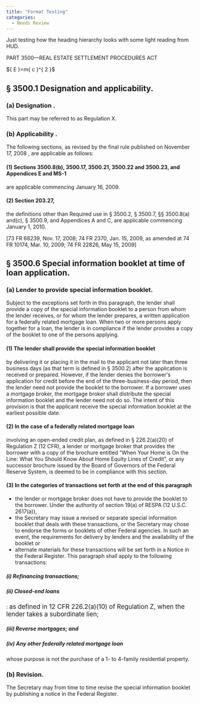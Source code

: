 ```yaml
---
title: "Format Testing"
categories:
  - Needs Review
---
```


Just testing how the heading hierarchy looks with some light reading from HUD.

PART 3500—REAL ESTATE SETTLEMENT PROCEDURES ACT

\${ E }=m{ c }\^{ 2 }\$

§ 3500.1 Designation and applicability.
---------------------------------------

### (a) Designation .

This part may be referred to as Regulation X.

### (b) Applicability .

The following sections, as revised by the final rule published on November 17, 2008 , are applicable as follows:

#### (1) Sections 3500.8(b), 3500.17, 3500.21, 3500.22 and 3500.23, and Appendices E and MS-1

are applicable commencing January 16, 2009.

#### (2) Section 203.27,

the definitions other than Required use in § 3500.2, § 3500.7, §§ 3500.8(a) and(c), § 3500.9, and Appendices A and C, are applicable commencing January 1, 2010.

\[73 FR 68239, Nov. 17, 2008; 74 FR 2370, Jan. 15, 2009, as amended at 74 FR 10174, Mar. 10, 2009; 74 FR 22826, May 15, 2009\]

§ 3500.6 Special information booklet at time of loan application.
-----------------------------------------------------------------

### (a) Lender to provide special information booklet.

Subject to the exceptions set forth in this paragraph, the lender shall provide a copy of the special information booklet to a person from whom the lender receives, or for whom the lender prepares, a written application for a federally related mortgage loan. When two or more persons apply together for a loan, the lender is in compliance if the lender provides a copy of the booklet to one of the persons applying.

#### (1) The lender shall provide the special information booklet

by delivering it or placing it in the mail to the applicant not later than three business days (as that term is defined in § 3500.2) after the application is received or prepared. However, if the lender denies the borrower's application for credit before the end of the three-business-day period, then the lender need not provide the booklet to the borrower. If a borrower uses a mortgage broker, the mortgage broker shall distribute the special information booklet and the lender need not do so. The intent of this provision is that the applicant receive the special information booklet at the earliest possible date.

#### (2) In the case of a federally related mortgage loan

involving an open-ended credit plan, as defined in § 226.2(a)(20) of Regulation Z (12 CFR), a lender or mortgage broker that provides the borrower with a copy of the brochure entitled “When Your Home is On the Line: What You Should Know About Home Equity Lines of Credit”, or any successor brochure issued by the Board of Governors of the Federal Reserve System, is deemed to be in compliance with this section.

#### (3) In the categories of transactions set forth at the end of this paragraph

-   the lender or mortgage broker does not have to provide the booklet to the borrower. Under the authority of section 19(a) of RESPA (12 U.S.C. 2617(a)),
-   the Secretary may issue a revised or separate special information booklet that deals with these transactions, or the Secretary may chose to endorse the forms or booklets of other Federal agencies. In such an event, the requirements for delivery by lenders and the availability of the booklet or
-   alternate materials for these transactions will be set forth in a Notice in the Federal Register. This paragraph shall apply to the following transactions:

##### (i) Refinancing transactions;

##### (ii) Closed-end loans

:   <big>as defined in 12 CFR 226.2(a)(10) of Regulation Z, when the lender takes a subordinate lien;</big>

##### (iii) Reverse mortgages; and

##### (iv) Any other federally related mortgage loan

whose purpose is not the purchase of a 1- to 4-family residential property.

### (b) Revision.

The Secretary may from time to time revise the special information booklet by publishing a notice in the Federal Register.

